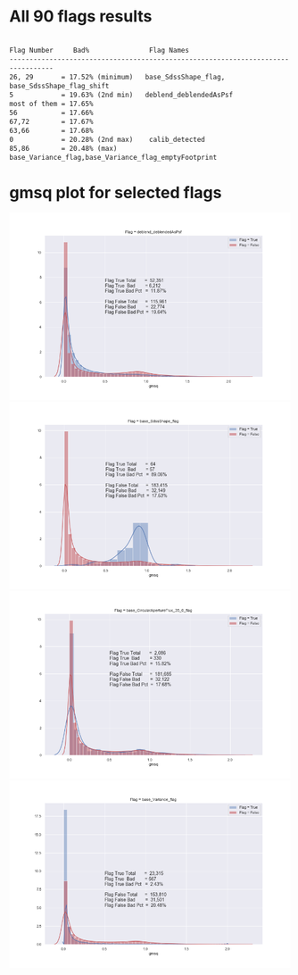 # All 90 flags results 
```

Flag Number     Bad%               Flag Names
---------------------------------------------------------------------------------
26, 29       = 17.52% (minimum)   base_SdssShape_flag, base_SdssShape_flag_shift
5            = 19.63% (2nd min)   deblend_deblendedAsPsf
most of them = 17.65%
56           = 17.66%
67,72        = 17.67%
63,66        = 17.68%
0            = 20.28% (2nd max)    calib_detected
85,86        = 20.48% (max)        base_Variance_flag,base_Variance_flag_emptyFootprint
```

# gmsq plot for selected flags
![](results/flag5.png)
![](results/flag26.png)
![](results/flag63.png)
![](results/flag85.png)
